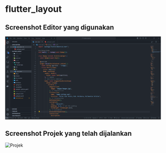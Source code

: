 # flutter_layout

<h2>Screenshot Editor yang digunakan</h2>

![Editor](Screenshot/editor.png)

<h2>Screenshot Projek yang telah dijalankan</h2>

![Projek](Screenshot/run_projek.png)